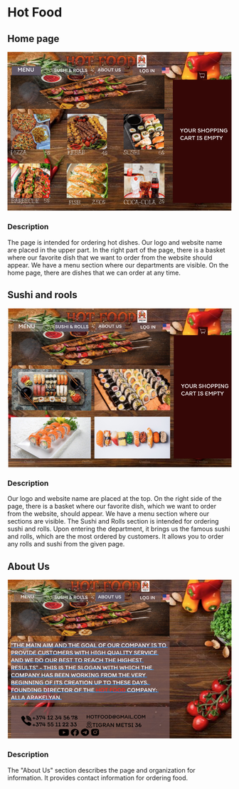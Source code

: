 # Hot Food
## Home page
![alt text](<https://github.com/htc4/Alla/blob/main/Images/nkar1.png>)

### Description
The page is intended for ordering hot dishes.
Our logo and website name are placed in the upper part.
In the right part of the page, there is a basket where our favorite dish that we want to order from the website should appear.
We have a menu section where our departments are visible.
On the home page, there are dishes that we can order at any time.
##  Sushi and rools
![alt text](<https://github.com/htc4/Alla/blob/main/Images/nkar2.png>)

### Description

Our logo and website name are placed at the top.
On the right side of the page, there is a basket where our favorite dish, which we want to order from the website, should appear.
We have a menu section where our sections are visible. The Sushi and Rolls section is intended for ordering sushi and rolls.
Upon entering the department, it brings us the famous sushi and rolls, which are the most ordered by customers. It allows you to order any rolls and sushi from the given page.

## About Us
![alt text](<https://github.com/htc4/Alla/blob/main/Images/nkar3.png>)

### Description
The "About Us" section describes the page and organization for information. It provides contact information for ordering food.
